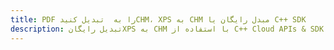---title: PDF را به  تبدیل کنیدCHM، XPS به CHM مبدل رایگان یا C++ SDKdescription: تبدیل رایگانXPS به CHM با استفاده از C++ Cloud APIs & SDK همچنین اسناد PDF را در Cloud ایجاد، ویرایش و رندر کنید.---